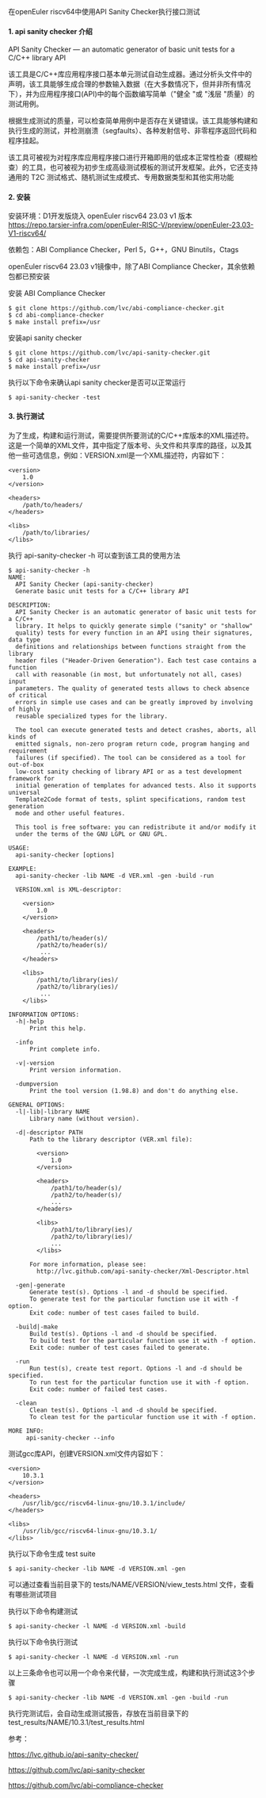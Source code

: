 在openEuler riscv64中使用API Sanity Checker执行接口测试

#### 1. api sanity checker 介绍

API Sanity Checker — an automatic generator of basic unit tests for a C/C++ library API 

该工具是C/C++库应用程序接口基本单元测试自动生成器。通过分析头文件中的声明，该工具能够生成合理的参数输入数据（在大多数情况下，但并非所有情况下），并为应用程序接口(API)中的每个函数编写简单（"健全 "或 "浅层 "质量）的测试用例。

根据生成测试的质量，可以检查简单用例中是否存在关键错误。该工具能够构建和执行生成的测试，并检测崩溃（segfaults）、各种发射信号、非零程序返回代码和程序挂起。

该工具可被视为对程序库应用程序接口进行开箱即用的低成本正常性检查（模糊检查）的工具，也可被视为初步生成高级测试模板的测试开发框架。此外，它还支持通用的 T2C 测试格式、随机测试生成模式、专用数据类型和其他实用功能

#### 2. 安装

安装环境：D1开发版烧入 openEuler riscv64 23.03 v1 版本 https://repo.tarsier-infra.com/openEuler-RISC-V/preview/openEuler-23.03-V1-riscv64/

依赖包：ABI Compliance Checker，Perl 5，G++，GNU Binutils，Ctags

openEuler riscv64 23.03 v1镜像中，除了ABI Compliance Checker，其余依赖包都已预安装

安装 ABI Compliance Checker

````
$ git clone https://github.com/lvc/abi-compliance-checker.git
$ cd abi-compliance-checker
$ make install prefix=/usr
````

安装api sanity checker

````
$ git clone https://github.com/lvc/api-sanity-checker.git
$ cd api-sanity-checker
$ make install prefix=/usr
````

执行以下命令来确认api sanity checker是否可以正常运行

````
$ api-sanity-checker -test
````

#### 3. 执行测试

为了生成，构建和运行测试，需要提供所要测试的C/C++库版本的XML描述符。这是一个简单的XML文件，其中指定了版本号、头文件和共享库的路径，以及其他一些可选信息，例如：VERSION.xml是一个XML描述符，内容如下：

````
<version>
    1.0
</version>

<headers>
    /path/to/headers/
</headers>

<libs>
    /path/to/libraries/
</libs>
````

执行 api-sanity-checker -h 可以查到该工具的使用方法

````
$ api-sanity-checker -h
NAME:
  API Sanity Checker (api-sanity-checker)
  Generate basic unit tests for a C/C++ library API

DESCRIPTION:
  API Sanity Checker is an automatic generator of basic unit tests for a C/C++
  library. It helps to quickly generate simple ("sanity" or "shallow"
  quality) tests for every function in an API using their signatures, data type
  definitions and relationships between functions straight from the library
  header files ("Header-Driven Generation"). Each test case contains a function
  call with reasonable (in most, but unfortunately not all, cases) input
  parameters. The quality of generated tests allows to check absence of critical
  errors in simple use cases and can be greatly improved by involving of highly
  reusable specialized types for the library.

  The tool can execute generated tests and detect crashes, aborts, all kinds of
  emitted signals, non-zero program return code, program hanging and requirement
  failures (if specified). The tool can be considered as a tool for out-of-box
  low-cost sanity checking of library API or as a test development framework for
  initial generation of templates for advanced tests. Also it supports universal
  Template2Code format of tests, splint specifications, random test generation
  mode and other useful features.

  This tool is free software: you can redistribute it and/or modify it
  under the terms of the GNU LGPL or GNU GPL.

USAGE:
  api-sanity-checker [options]

EXAMPLE:
  api-sanity-checker -lib NAME -d VER.xml -gen -build -run

  VERSION.xml is XML-descriptor:

    <version>
        1.0
    </version>

    <headers>
        /path1/to/header(s)/
        /path2/to/header(s)/
         ...
    </headers>

    <libs>
        /path1/to/library(ies)/
        /path2/to/library(ies)/
         ...
    </libs>

INFORMATION OPTIONS:
  -h|-help
      Print this help.

  -info
      Print complete info.

  -v|-version
      Print version information.

  -dumpversion
      Print the tool version (1.98.8) and don't do anything else.

GENERAL OPTIONS:
  -l|-lib|-library NAME
      Library name (without version).

  -d|-descriptor PATH
      Path to the library descriptor (VER.xml file):
      
        <version>
            1.0
        </version>

        <headers>
            /path1/to/header(s)/
            /path2/to/header(s)/
            ...
        </headers>

        <libs>
            /path1/to/library(ies)/
            /path2/to/library(ies)/
            ...
        </libs>

      For more information, please see:
        http://lvc.github.com/api-sanity-checker/Xml-Descriptor.html

  -gen|-generate
      Generate test(s). Options -l and -d should be specified.
      To generate test for the particular function use it with -f option.
      Exit code: number of test cases failed to build.

  -build|-make
      Build test(s). Options -l and -d should be specified.
      To build test for the particular function use it with -f option.
      Exit code: number of test cases failed to generate.

  -run
      Run test(s), create test report. Options -l and -d should be specified.
      To run test for the particular function use it with -f option.
      Exit code: number of failed test cases.

  -clean
      Clean test(s). Options -l and -d should be specified.
      To clean test for the particular function use it with -f option.

MORE INFO:
     api-sanity-checker --info
````

测试gcc库API，创建VERSION.xml文件内容如下：

````
<version>
    10.3.1
</version>

<headers>
    /usr/lib/gcc/riscv64-linux-gnu/10.3.1/include/
</headers>

<libs>
    /usr/lib/gcc/riscv64-linux-gnu/10.3.1/
</libs>
````

执行以下命令生成 test suite

````
$ api-sanity-checker -lib NAME -d VERSION.xml -gen
````

可以通过查看当前目录下的 tests/NAME/VERSION/view_tests.html 文件，查看有哪些测试项目

执行以下命令构建测试

````
$ api-sanity-checker -l NAME -d VERSION.xml -build
````

执行以下命令执行测试

````
$ api-sanity-checker -l NAME -d VERSION.xml -run
````

以上三条命令也可以用一个命令来代替，一次完成生成，构建和执行测试这3个步骤

````
$ api-sanity-checker -lib NAME -d VERSION.xml -gen -build -run
````

执行完测试后，会自动生成测试报告，存放在当前目录下的 test_results/NAME/10.3.1/test_results.html



参考：

https://lvc.github.io/api-sanity-checker/

https://github.com/lvc/api-sanity-checker

https://github.com/lvc/abi-compliance-checker

